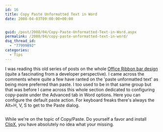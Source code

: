 ```yaml
---
id: 16
title: Copy Paste Unformatted Text in Word
date: 2008-04-03T09:00:00+00:00


guid: /post/2008/04/Copy-Paste-Unformatted-Text-in-Word.aspx
permalink: /2008/04/copy-paste-unformatted-text-in-word/
dsq_thread_id:
  - "77999892"
categories:
  - Tips
---
```

<p>
I was reading this old series of posts on the whole <a href="http://blogs.msdn.com/jensenh/archive/2006/04/05/568947.aspx">Office Ribbon bar design</a> (quite a fascinating from a developer perspective). I came across the comments where quite a few have ranted on the &#39;paste unformatted text&#39; as being more preferred than paste. I too used to be in that same group but that was before I came across this whole section dedicated to configuring copy-paste under the Advanced tab in Word options. Here you can configure the default paste action. For keyboard freaks there&#39;s always the Alt+H, V, S to get to the Paste dialog.
</p>
<p>
<img src="{{ site.url }}{{ site.baseurl }}/wp-content/uploads/files/cop-paste-office-2007.JPG" alt="" />
</p>
<p>
While we&#39;re on the topic of Copy/Paste. Do yourself a favor and install <a href="http://bluemars.org/clipx/">ClipX</a>, you have absolutely no idea what your missing.
</p>
